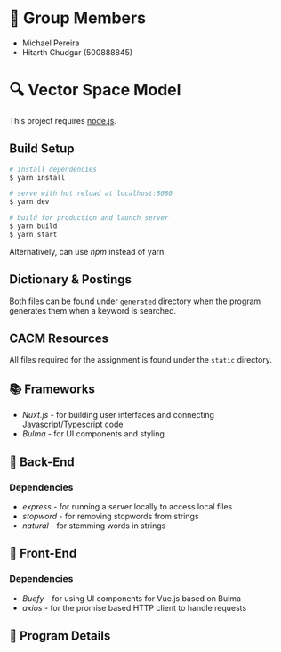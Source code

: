 # 📌 Group Members

- Michael Pereira
- Hitarth Chudgar (500888845)

# 🔍 Vector Space Model

This project requires [node.js](https://nodejs.org/en/download/).

## Build Setup

```bash
# install dependencies
$ yarn install 

# serve with hot reload at localhost:8080
$ yarn dev

# build for production and launch server
$ yarn build
$ yarn start
```

Alternatively, can use *npm* instead of yarn.

## Dictionary & Postings

Both files can be found under ```generated``` directory when the program generates them when a keyword is searched.

## CACM Resources

All files required for the assignment is found under the ```static``` directory.

## 📚 Frameworks

-   _Nuxt.js_ - for building user interfaces and connecting Javascript/Typescript code
-   _Bulma_ - for UI components and styling

## 🔐 Back-End

### Dependencies

-   _express_ - for running a server locally to access local files
-   _stopword_ - for removing stopwords from strings
-   _natural_ - for stemming words in strings

## 🎨 Front-End

### Dependencies

-   _Buefy_ - for using UI components for Vue.js based on Bulma
-   _axios_ - for the promise based HTTP client to handle requests

## 📝 Program Details

###


